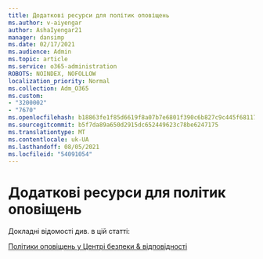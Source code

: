 ```yaml
---
title: Додаткові ресурси для політик оповіщень
ms.author: v-aiyengar
author: AshaIyengar21
manager: dansimp
ms.date: 02/17/2021
ms.audience: Admin
ms.topic: article
ms.service: o365-administration
ROBOTS: NOINDEX, NOFOLLOW
localization_priority: Normal
ms.collection: Adm_O365
ms.custom:
- "3200002"
- "7670"
ms.openlocfilehash: b18863fe1f85d6619f8a07b7e6801f390c6b827c9c445f68117c6d3497550931
ms.sourcegitcommit: b5f7da89a650d2915dc652449623c78be6247175
ms.translationtype: MT
ms.contentlocale: uk-UA
ms.lasthandoff: 08/05/2021
ms.locfileid: "54091054"
---
```

# <a name="more-resources-on-alert-policies"></a>Додаткові ресурси для політик оповіщень

Докладні відомості див. в цій статті:

[Політики оповіщень у Центрі безпеки & відповідності](https://go.microsoft.com/fwlink/?linkid=2103211)